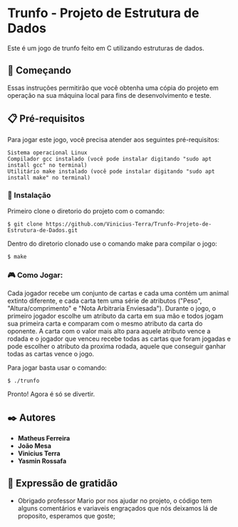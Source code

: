 # Trunfo - Projeto de Estrutura de Dados
Este é um jogo de trunfo feito em C utilizando estruturas de dados.

## 🚀 Começando

Essas instruções permitirão que você obtenha uma cópia do projeto em operação na sua máquina local para fins de desenvolvimento e teste.

## 📋 Pré-requisitos
Para jogar este jogo, você precisa atender aos seguintes pré-requisitos:

```
Sistema operacional Linux
Compilador gcc instalado (você pode instalar digitando "sudo apt install gcc" no terminal)
Utilitário make instalado (você pode instalar digitando "sudo apt install make" no terminal)

```
### 🔧 Instalação

Primeiro clone o diretorio do projeto com o comando:

```
$ git clone https://github.com/Vinicius-Terra/Trunfo-Projeto-de-Estrutura-de-Dados.git
```
Dentro do diretorio clonado use o comando make para compilar o jogo:

```
$ make
```

### 🎮 Como Jogar:
Cada jogador recebe um conjunto de cartas e cada uma contém um animal extinto diferente, 
e cada carta tem uma série de atributos ("Peso", "Altura/comprimento" e "Nota Arbitraria Enviesada"). 
Durante o jogo, o primeiro jogador escolhe um atributo da carta em sua mão e todos jogam sua primeira carta e comparam com o mesmo atributo da carta 
do oponente. A carta com o valor mais alto para aquele atributo vence a rodada e o jogador que venceu recebe todas as cartas que foram jogadas e pode escolher o atributo da proxima rodada,
aquele que conseguir ganhar todas as cartas vence o jogo.

Para jogar basta usar o comando:

```
$ ./trunfo
```

Pronto! Agora é só se divertir.

## ✒️ Autores

* **Matheus Ferreira**
* **João Mesa** 
* **Vinicius Terra**
* **Yasmin Rossafa** 

## 🎁 Expressão de gratidão

* Obrigado professor Mario por nos ajudar no projeto, o código tem alguns comentários e variaveis engraçados que nós deixamos lá de proposito, esperamos que goste;


